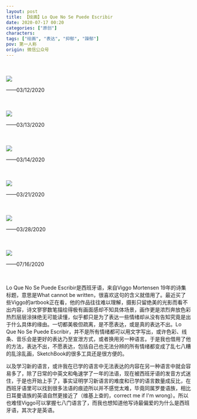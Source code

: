 ```yaml
---
layout: post
title: 【绘画】Lo Que No Se Puede Escribir
date: 2020-07-17 00:20
categories: ["原创"]
characters: 
tags: ["绘画", "表达", "抑郁", "躁郁"]
pov: 第一人称
origin: 微信公众号
---
```


<br><br>
![](https://mmbiz.qpic.cn/mmbiz_jpg/qTfsuQibtBYjjM42FRhIZPoePJDZGbFyGiaPKbOSdb9RMXLs0Jqa9q2cEvtiaftGF9ZZLLWerCbOuYTItdSgibaPQw/640?wx_fmt=jpeg&tp=webp&wxfrom=5&wx_lazy=1)
<br>

——03/12/2020

<br><br>
![](https://mmbiz.qpic.cn/mmbiz_jpg/qTfsuQibtBYjjM42FRhIZPoePJDZGbFyGxg9FvBajPjGs9VZLjxtEWVsQlrcFYcb2nYJNq1P6sPJlQMicuyQFjSg/640?wx_fmt=jpeg&tp=webp&wxfrom=5&wx_lazy=1)
<br>

——03/13/2020

<br><br>
![](https://mmbiz.qpic.cn/mmbiz_jpg/qTfsuQibtBYjjM42FRhIZPoePJDZGbFyGudVEeeribWkje3icib3lDIygIiaSGlPhxKibvbGdL2CoTawy7zGlzbum9sg/640?wx_fmt=jpeg&tp=webp&wxfrom=5&wx_lazy=1)
<br>

——03/14/2020

<br><br>
![](https://mmbiz.qpic.cn/mmbiz_jpg/qTfsuQibtBYjjM42FRhIZPoePJDZGbFyGKbRDx8hmKlrjpygceNqucjicicf4Tv20qGl49CoSfLo6wYnoWgNGhEqg/640?wx_fmt=jpeg&tp=webp&wxfrom=5&wx_lazy=1)
<br>

——03/21/2020

<br><br>
![](https://mmbiz.qpic.cn/mmbiz_jpg/qTfsuQibtBYjjM42FRhIZPoePJDZGbFyGIDKicbNjpwzyJWUDplCUZfLDmGnH5JwoeygD0qEKH39iaySzfgFiaWrRw/640?wx_fmt=jpeg&tp=webp&wxfrom=5&wx_lazy=1)
<br>

——03/28/2020

<br><br>
![](https://mmbiz.qpic.cn/mmbiz_jpg/qTfsuQibtBYjjM42FRhIZPoePJDZGbFyGWTNTLbP9C6EpuCvswDSHXxic4qNyHkfbC10OowudvDV4Hgq522rWQbQ/640?wx_fmt=jpeg&tp=webp&wxfrom=5&wx_lazy=1)
<br>

——07/16/2020

<br>

Lo Que No Se Puede Escribir是西班牙语，来自Viggo Mortensen 19年的诗集标题，意思是What cannot be written，很喜欢这句的含义就借用了。最近买了些Viggo的artbook正在看，他的作品往往难以理解，摄影只留绝美的光影而看不出内容，诗文寥寥数笔描绘得极有画面感却不知具体场景，画作更是浓烈奔放色彩热烈层层涂抹绝无可能读懂，似乎都只是为了表达一些情绪却从没有告知究竟是出于什么具体的缘由。一切都美极但疏离，是不愿表达，或是真的表达不出。Lo Que No Se Puede Escribir，并不是所有情绪都可以用文字写出，或许色彩、线条、音乐会是更好的表达乃至宣泄方式，或者换用另一种语言。于是我也借用了他的方法，表达不出，不愿表达，包括自己也无法分辨的所有情绪都变成了乱七八糟的乱涂乱画，SketchBook的很多工具还是很方便的。

以及学习新的语言，或许我在已学的语言中无法表达的内容在另一种语言中就会容易多了，除了日常的中英文和龟速学了一年的法语，现在被西班牙语的发音方式迷住，于是也开始上手了，事实证明学习新语言的难度和已学的语言数量成反比，在西班牙语里可以找到很多法语的痕迹所以并不感觉太难，毕竟同属罗曼语族，相比日耳曼语族的英语自然更接近了（维基上查的，correct me if I'm wrong）。所以也难怪Viggo可以掌握七八门语言了，而我也想知道他写诗最偏爱的为什么是西班牙语，其次才是英语。
